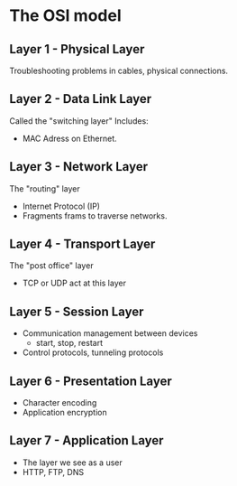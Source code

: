 # The OSI model

## Layer 1 - Physical Layer

Troubleshooting problems in cables, physical connections.

## Layer 2 - Data Link Layer
Called the "switching layer"
Includes:
* MAC Adress on Ethernet.

## Layer 3 - Network Layer
The "routing" layer
* Internet Protocol (IP)
* Fragments frams to traverse networks.

## Layer 4 - Transport Layer
The "post office" layer
* TCP or UDP act at this layer

## Layer 5 - Session Layer
* Communication management between devices
    * start, stop, restart
* Control protocols, tunneling protocols

## Layer 6 - Presentation Layer
* Character encoding
* Application encryption

## Layer 7 - Application Layer
* The layer we see as a user
* HTTP, FTP, DNS